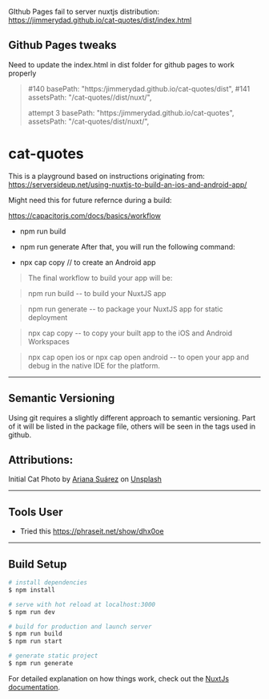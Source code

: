 GIthub Pages fail to server nuxtjs distribution: https://jimmerydad.github.io/cat-quotes/dist/index.html

## Github Pages tweaks
Need to update the index.html in dist folder for github pages to work properly
> #140   basePath: "https:/jimmerydad.github.io/cat-quotes/dist",
> #141      assetsPath: "/cat-quotes//dist/nuxt/",
>
> attempt 3
>  basePath: "https:/jimmerydad.github.io/cat-quotes",
 >         assetsPath: "/cat-quotes/dist/nuxt/",

# cat-quotes

This is a playground based on instructions originating from: https://serversideup.net/using-nuxtjs-to-build-an-ios-and-android-app/

Might need this for future refernce during a build:

https://capacitorjs.com/docs/basics/workflow

- npm run build
- npm run generate
  After that, you will run the following command:

- npx cap copy // to create an Android app

> The final workflow to build your app will be:

> npm run build -- to build your NuxtJS app

> npm run generate -- to package your NuxtJS app for static deployment

> npx cap copy -- to copy your built app to the iOS and Android Workspaces

> npx cap open ios or npx cap open android -- to open your app and debug in the native IDE for the platform.

---

## Semantic Versioning

Using git requires a slightly different approach to semantic versioning. Part of it will be listed in the package file, others will be seen in the tags used in github.

## Attributions:

Initial Cat Photo by <a href="https://unsplash.com/@arianassphotography?utm_source=unsplash&utm_medium=referral&utm_content=creditCopyText">Ariana Suárez</a> on <a href="https://unsplash.com/s/photos/surprised-cat?utm_source=unsplash&utm_medium=referral&utm_content=creditCopyText">Unsplash</a>

---

## Tools User

- Tried this https://phraseit.net/show/dhx0oe

---

## Build Setup

```bash
# install dependencies
$ npm install

# serve with hot reload at localhost:3000
$ npm run dev

# build for production and launch server
$ npm run build
$ npm run start

# generate static project
$ npm run generate
```

For detailed explanation on how things work, check out the [NuxtJs documentation](https://nuxtjs.org).
